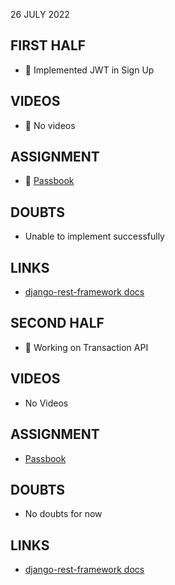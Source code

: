 26 JULY 2022

## FIRST HALF

- 🚧 Implemented JWT in Sign Up

## VIDEOS

- 🚫 No videos

## ASSIGNMENT

- 🚧 [Passbook](https://github.com/sp18-interns/django-passbook/tree/PPG-003)

## DOUBTS

- Unable to implement successfully

## LINKS

- [django-rest-framework docs](https://www.django-rest-framework.org/tutorial/quickstart/)

## SECOND HALF

- 🚧 Working on Transaction API

## VIDEOS

- No Videos

## ASSIGNMENT

- [Passbook](https://github.com/sp18-interns/django-passbook/tree/PPG-003)

## DOUBTS

- No doubts for now

## LINKS

- [django-rest-framework docs](https://www.django-rest-framework.org/tutorial/quickstart/)
